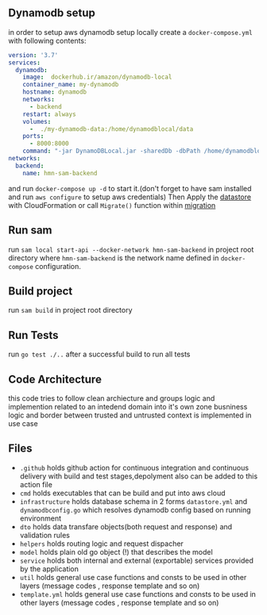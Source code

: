 ## Dynamodb setup
in order to setup aws dynamodb setup locally create a `docker-compose.yml` with following contents:
```yml
version: '3.7'
services:
  dynamodb:
    image:  dockerhub.ir/amazon/dynamodb-local
    container_name: my-dynamodb
    hostname: dynamodb
    networks:
      - backend
    restart: always
    volumes:
      -  ./my-dynamodb-data:/home/dynamodblocal/data
    ports:
      - 8000:8000
    command: "-jar DynamoDBLocal.jar -sharedDb -dbPath /home/dynamodblocal/data/"
networks:
  backend:
    name: hmn-sam-backend
```
and run `docker-compose up -d` to start it.(don't forget to have sam installed and run `aws configure` to setup aws credentials)
Then Apply the [datastore](infrastructure/datastore.yml) with CloudFormation or call `Migrate()` function within [migration](infrastructure/migration.go)
## Run sam
run `sam local start-api --docker-network hmn-sam-backend` in project root directory where `hmn-sam-backend` is the network name defined in `docker-compose` configuration.
## Build project
run `sam build` in project root directory

## Run Tests
run `go test ./..` after a successful build to run all tests

## Code Architecture
this code tries to follow clean archiecture and groups logic and implemention related to an intedend domain into it's own zone
busniness logic and border between trusted and untrusted context is implemented in use case
## Files
* `.github` holds github action for continuous integration and continuous delivery with build and test stages,depolyment also can be added to this action file
* `cmd` holds executables that can be build and put into aws cloud
* `infrastructure` holds database schema in 2 forms `datastore.yml` and `dynamodbconfig.go` which resolves dynamodb config based on running environment
* `dto` holds data transfare objects(both request and response) and validation rules
* `helpers` holds routing logic and request dispacher
* `model` holds plain old go object (!) that describes the model
* `service` holds both internal and external (exportable) services provided by the application
* `util` holds general use case functions and consts to be used in other layers (message codes , response template and so on)
* `template.yml` holds general use case functions and consts to be used in other layers (message codes , response template and so on)